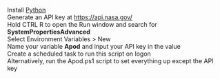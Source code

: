 Install <a href="https://www.python.org/downloads/">Python</a><br>
Generate an API key at <a href="https://api.nasa.gov/">https://api.nasa.gov/</a><br>
Hold CTRL R to open the Run window and search for <strong>SystemPropertiesAdvanced</strong><br>
Select Environment Variables > New<br>
Name your variable <strong>Apod</strong> and input your API key in the value<br>
Create a scheduled task to run this script on logon<br>
Alternatively, run the Apod.ps1 script to set everything up except the API key
